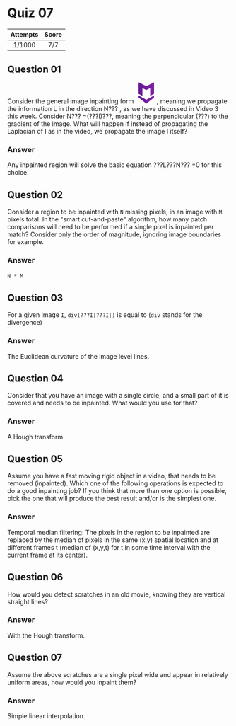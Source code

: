 Quiz 07
=======  

|Attempts|Score|
|:------:|:---:|
|  1/1000|  7/7|  

Question 01
-----------  
Consider the general image inpainting form ![alt text](https://github.com/adam-p/markdown-here/raw/master/src/common/images/icon48.png "Logo Title Text 1"), meaning we propagate the information L in the direction N??? , as we have discussed in Video 3 this week. Consider N??? =(???I)???, meaning the perpendicular (???) to the gradient of the image. What will happen if instead of propagating the Laplacian of I as in the video, we propagate the image I itself?  

### Answer  
Any inpainted region will solve the basic equation ???L???N??? =0 for this choice.  

Question 02
-----------  
Consider a region to be inpainted with `N` missing pixels, in an image with `M` pixels total. In the "smart cut-and-paste" algorithm, how many patch comparisons will need to be performed if a single pixel is inpainted per match? Consider only the order of magnitude, ignoring image boundaries for example.  

### Answer  
`N * M`  

Question 03  
-----------  
For a given image `I`, `div(???I|???I|)` is equal to (`div` stands for the divergence)  

### Answer  
The Euclidean curvature of the image level lines.  

Question 04
-----------  
Consider that you have an image with a single circle, and a small part of it is covered and needs to be inpainted. What would you use for that?  

### Answer  
A Hough transform.  

Question 05
-----------  
Assume you have a fast moving rigid object in a video, that needs to be removed (inpainted). Which one of the following operations is expected to do a good inpainting job? If you think that more than one option is possible, pick the one that will produce the best result and/or is the simplest one.  

### Answer  
Temporal median filtering: The pixels in the region to be inpainted are replaced by the median of pixels in the same (x,y) spatial location and at different frames t (median of (x,y,t) for t in some time interval with the current frame at its center).  

Question 06
-----------  
How would you detect scratches in an old movie, knowing they are vertical straight lines?  

### Answer  
With the Hough transform.  

Question 07
-----------  
Assume the above scratches are a single pixel wide and appear in relatively uniform areas, how would you inpaint them?  

### Answer  
Simple linear interpolation.  